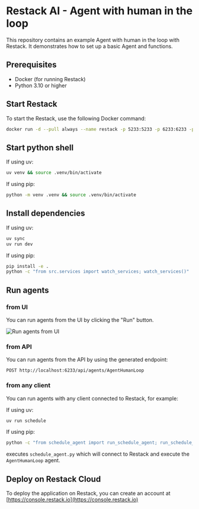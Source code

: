 # Restack AI - Agent with human in the loop

This repository contains an example Agent with human in the loop with Restack.
It demonstrates how to set up a basic Agent and functions.

## Prerequisites

- Docker (for running Restack)
- Python 3.10 or higher

## Start Restack

To start the Restack, use the following Docker command:

```bash
docker run -d --pull always --name restack -p 5233:5233 -p 6233:6233 -p 7233:7233 -p 9233:9233 -p 10233:10233 ghcr.io/restackio/restack:main
```

## Start python shell

If using uv:

```bash
uv venv && source .venv/bin/activate
```

If using pip:

```bash
python -m venv .venv && source .venv/bin/activate
```

## Install dependencies

If using uv:

```bash
uv sync
uv run dev
```

If using pip:

```bash
pip install -e .
python -c "from src.services import watch_services; watch_services()"
```

## Run agents

### from UI

You can run agents from the UI by clicking the "Run" button.

![Run agents from UI](./screenshot-quickstart.png)

### from API

You can run agents from the API by using the generated endpoint:

`POST http://localhost:6233/api/agents/AgentHumanLoop`

### from any client

You can run agents with any client connected to Restack, for example:

If using uv:

```bash
uv run schedule
```

If using pip:

```bash
python -c "from schedule_agent import run_schedule_agent; run_schedule_agent()"
```

executes `schedule_agent.py` which will connect to Restack and execute the `AgentHumanLoop` agent.

## Deploy on Restack Cloud

To deploy the application on Restack, you can create an account at [https://console.restack.io](https://console.restack.io)
